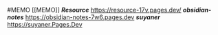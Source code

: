 #MEMO [[MEMO]] 
***Resource*** https://resource-17v.pages.dev/
***obsidian-notes***  https://obsidian-notes-7w6.pages.dev
***suyaner*** https://suyaner.Pages.Dev